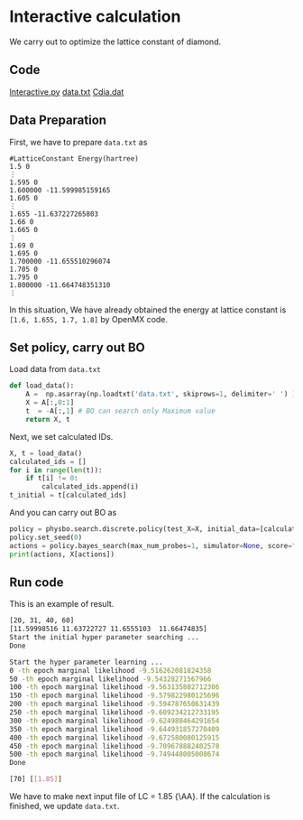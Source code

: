 # Interactive calculation
We carry out to optimize the lattice constant of diamond.

## Code
[Interactive.py](../InteractiveBO/Interactive.py)
[data.txt](../InteractiveBO/data.txt)
[Cdia.dat](../InteractiveBO/Cdia.dat)

## Data Preparation
First, we have to prepare `data.txt` as
```
#LatticeConstant Energy(hartree)
1.5 0
⋮
1.595 0
1.600000 -11.599985159165
1.605 0
⋮
1.655 -11.637227265803
1.66 0
1.665 0
⋮
1.69 0
1.695 0
1.700000 -11.655510296074
1.705 0
1.795 0
1.800000 -11.664748351310
⋮
```
In this situation, We have already obtained the energy at lattice constant is `[1.6, 1.655, 1.7, 1.8]` by OpenMX code.
## Set policy, carry out BO
Load data from `data.txt`
```Python
def load_data():
    A =  np.asarray(np.loadtxt('data.txt', skiprows=1, delimiter=' ') )
    X = A[:,0:1]
    t  = -A[:,1] # BO can search only Maximum value
    return X, t
```
Next, we set calculated IDs.
```Python
X, t = load_data()
calculated_ids = []
for i in range(len(t)):
    if t[i] != 0:
        calculated_ids.append(i)
t_initial = t[calculated_ids]
```
And you can carry out BO as
```Python
policy = physbo.search.discrete.policy(test_X=X, initial_data=[calculated_ids, t_initial])
policy.set_seed(0)
actions = policy.bayes_search(max_num_probes=1, simulator=None, score="EI", interval=1,  num_rand_basis = len(calculated_ids))
print(actions, X[actions])
```
## Run code
This is an example of result.
```Bash
[20, 31, 40, 60]
[11.59998516 11.63722727 11.6555103  11.66474835]
Start the initial hyper parameter searching ...
Done

Start the hyper parameter learning ...
0 -th epoch marginal likelihood -9.516262081824358
50 -th epoch marginal likelihood -9.54328271567966
100 -th epoch marginal likelihood -9.563135882712306
150 -th epoch marginal likelihood -9.579822980125696
200 -th epoch marginal likelihood -9.594787650631439
250 -th epoch marginal likelihood -9.609234212733195
300 -th epoch marginal likelihood -9.624988464291654
350 -th epoch marginal likelihood -9.644931857270409
400 -th epoch marginal likelihood -9.672580080125915
450 -th epoch marginal likelihood -9.709678882402578
500 -th epoch marginal likelihood -9.749448005008674
Done

[70] [[1.85]]
```
We have to make next input file of LC = 1.85 {\AA}. If the calculation is finished, we update `data.txt`.
